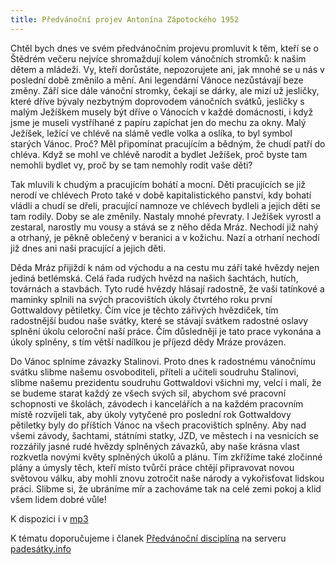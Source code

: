 ```yaml
---
title: Předvánoční projev Antonína Zápotockého 1952
---
```


Chtěl bych dnes ve svém předvánočním projevu promluvit k těm, kteří se
o Štědrém večeru nejvíce shromaždují kolem vánočních stromků: k našim
dětem a mládeži. Vy, kteří dorůstáte, nepozorujete ani, jak mnohé se u
nás v poslední době změnilo a mění. Ani legendární Vánoce nezůstávají
beze změny. Září sice dále vánoční stromky, čekají se dárky, ale mizí
už jesličky, které dříve bývaly nezbytným doprovodem vánočních svátků,
jesličky s malým Ježíškem musely být dříve o Vánocích v každé
domácnosti, i když jsme je museli vystříhané z papíru zapíchat jen do
mechu za okny. Malý Ježíšek, ležící ve chlévě na slámě vedle volka a
oslíka, to byl symbol starých Vánoc. Proč? Měl připomínat pracujícím a
bědným, že chudí patří do chléva. Když se mohl ve chlévě narodit a
bydlet Ježíšek, proč byste tam nemohli bydlet vy, proč by se tam
nemohly rodit vaše děti?

Tak mluvili k chudým a pracujícím bohátí a mocní. Děti pracujících se
již nerodí ve chlévech Proto také v době kapitalistického panství, kdy
bohatí vládli a chudí se dřeli, pracující namnoze ve chlévech bydleli
a jejich děti se tam rodily. Doby se ale změnily. Nastaly mnohé
převraty. I Ježíšek vyrostl a zestaral, narostly mu vousy a stává se z
něho děda Mráz. Nechodí již nahý a otrhaný, je pěkně oblečený v
beranici a v kožichu. Nazí a otrhaní nechodí již dnes ani naši
pracující a jejich děti.

Děda Mráz přijiždí k nám od východu a na cestu mu září také hvězdy
nejen jediná betlémská. Celá řada rudých hvězd na našich šachtách,
hutích, továrnách a stavbách. Tyto rudé hvězdy hlásají radostně, že
vaši tatínkové a maminky splnili na svých pracovištích úkoly čtvrtého
roku první Gottwaldovy pětiletky. Čím více je těchto zářivých
hvězdiček, tím radostnější budou naše svátky, které se stávají svátkem
radostné oslavy splnění úkolu celoroční naší práce.  Čím důsledněji je
tato prace vykonána a úkoly splněny, s tím větší nadílkou je příjezd
dědy Mráze provázen.

Do Vánoc splníme závazky Stalinovi. Proto dnes k radostnému vánočnímu
svátku slibme našemu osvoboditeli, příteli a učiteli soudruhu
Stalinovi, slibme našemu prezidentu soudruhu Gottwaldovi všichni my,
velcí i malí, že se budeme starat každý ze všech svých sil, abychom
své pracovní schopnosti ve školách, závodech i kancelářích a na každém
pracovním místě rozvíjeli tak, aby úkoly vytyčené pro poslední rok
Gottwaldovy pětiletky byly do příštích Vánoc na všech pracovištích
splněny. Aby nad všemi závody, šachtami, státními statky, JZD, ve
městech i na vesnicích se rozzářily jasné rudé hvězdy splněných
závazků, aby naše krásna vlast rozkvetla novými květy splněných úkolů
a plánu. Tím zkřížíme také zločinné plány a úmysly těch, kteří místo
tvůrčí práce chtějí připravovat novou světovou válku, aby mohli znovu
zotročit naše národy a vykořisťovat lidskou práci. Slibme si, že
ubráníme mír a zachováme tak na celé zemi pokoj a klid všem lidem
dobré vůle!<p>

K dispozici i v [mp3](/noty/mp3/detem.mp3)

K tématu doporučujeme i članek [Předvánoční disciplína](http://padesatky.ffa.vutbr.cz/19551956/82-predvanocni-disciplina) na serveru [padesátky.info](http://padesatky.ffa.vutbr.cz/)
    

